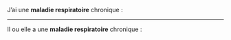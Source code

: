 J’ai une **maladie respiratoire** chronique :

---

Il ou elle a une **maladie respiratoire** chronique :
